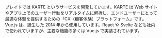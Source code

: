 プレイドでは KARTE というサービスを開発しています。KARTE は Web サイトやアプリ上でのユーザー行動をリアルタイムに解析し、エンドユーザーにとって最適な体験を提供するための「CX（顧客体験）プラットフォーム」です。Vue.js は、誕生した 2014 年から使用しています。React や Svelte なども社内で使われていますが、主要な機能の多くは Vue.js で実装されています。

